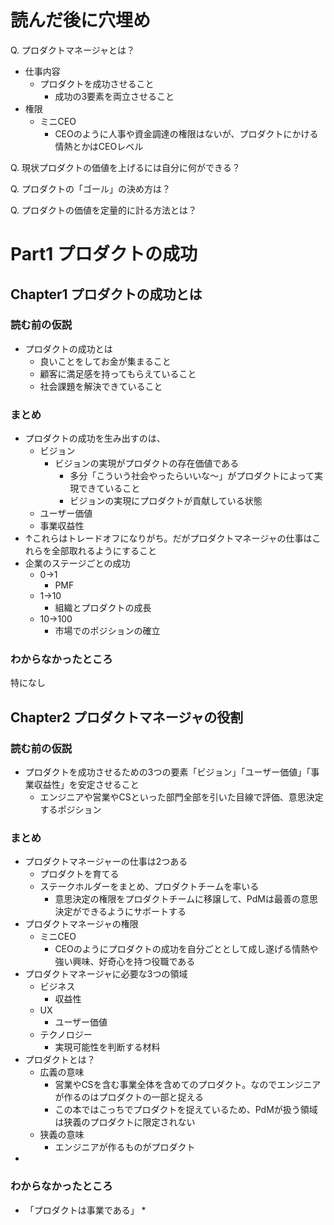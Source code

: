# 読んだ後に穴埋め
Q. プロダクトマネージャとは？
* 仕事内容
  * プロダクトを成功させること
    * 成功の3要素を両立させること
* 権限
  * ミニCEO
    * CEOのように人事や資金調達の権限はないが、プロダクトにかける情熱とかはCEOレベル
    

Q. 現状プロダクトの価値を上げるには自分に何ができる？

Q. プロダクトの「ゴール」の決め方は？

Q. プロダクトの価値を定量的に計る方法とは？

# Part1 プロダクトの成功 
## Chapter1 プロダクトの成功とは
### 読む前の仮説
* プロダクトの成功とは
  * 良いことをしてお金が集まること
  * 顧客に満足感を持ってもらえていること
  * 社会課題を解決できていること

### まとめ
* プロダクトの成功を生み出すのは、
  * ビジョン
    * ビジョンの実現がプロダクトの存在価値である
      * 多分「こういう社会やったらいいな〜」がプロダクトによって実現できていること
      * ビジョンの実現にプロダクトが貢献している状態
  * ユーザー価値
  * 事業収益性
* ↑これらはトレードオフになりがち。だがプロダクトマネージャの仕事はこれらを全部取れるようにすること
* 企業のステージごとの成功
  * 0→1
    * PMF
  * 1→10
    * 組織とプロダクトの成長
  * 10→100
    * 市場でのポジションの確立
### わからなかったところ
特になし


## Chapter2 プロダクトマネージャの役割
### 読む前の仮説
* プロダクトを成功させるための3つの要素「ビジョン」「ユーザー価値」「事業収益性」を安定させること
  * エンジニアや営業やCSといった部門全部を引いた目線で評価、意思決定するポジション

### まとめ
* プロダクトマネージャーの仕事は2つある
  * プロダクトを育てる
  * ステークホルダーをまとめ、プロダクトチームを率いる
    * 意思決定の権限をプロダクトチームに移譲して、PdMは最善の意思決定ができるようにサポートする
* プロダクトマネージャの権限
  * ミニCEO
    * CEOのようにプロダクトの成功を自分ごととして成し遂げる情熱や強い興味、好奇心を持つ役職である
* プロダクトマネージャに必要な3つの領域
  * ビジネス
    * 収益性
  * UX
    * ユーザー価値
  * テクノロジー
    * 実現可能性を判断する材料
* プロダクトとは？
  * 広義の意味
    * 営業やCSを含む事業全体を含めてのプロダクト。なのでエンジニアが作るのはプロダクトの一部と捉える
    * この本ではこっちでプロダクトを捉えているため、PdMが扱う領域は狭義のプロダクトに限定されない
  * 狭義の意味
    * エンジニアが作るものがプロダクト
* 
 


### わからなかったところ
* 「プロダクトは事業である」
  * 
